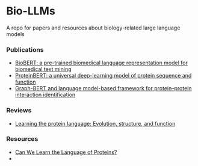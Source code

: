 # Bio-LLMs
A repo for papers and resources about biology-related large language models

### Publications

* [BioBERT: a pre-trained biomedical language representation model for biomedical text mining](https://academic.oup.com/bioinformatics/article/36/4/1234/5566506)
* [ProteinBERT: a universal deep-learning model of protein sequence and function](https://academic.oup.com/bioinformatics/article/38/8/2102/6502274)
* [Graph-BERT and language model-based framework for protein–protein interaction identification](https://www.nature.com/articles/s41598-023-31612-w)


### Reviews
* [Learning the protein language: Evolution, structure, and function](https://www.cell.com/cell-systems/fulltext/S2405-4712(21)00203-9)

### Resources
* [Can We Learn the Language of Proteins?](https://bair.berkeley.edu/blog/2019/11/04/proteins/)
* 
